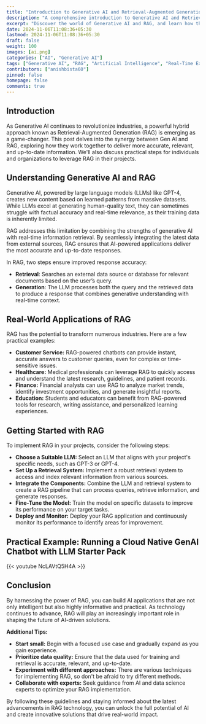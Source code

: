 ```yaml
---
title: "Introduction to Generative AI and Retrieval-Augmented Generation (RAG)"
description: "A comprehensive introduction to Generative AI and Retrieval-Augmented Generation (RAG), exploring their applications and real-time examples."
excerpt: "Discover the world of Generative AI and RAG, and learn how these technologies transform content generation with real-world applications."
date: 2024-11-06T11:08:36+05:30
lastmod: 2024-11-06T11:08:36+05:30
draft: false
weight: 100
images: [ai.png]
categories: ["AI", "Generative AI"]
tags: ["Generative AI", "RAG", "Artificial Intelligence", "Real-Time Examples"]
contributors: ["anishbista60"]
pinned: false
homepage: false
comments: true
---
```



## Introduction 

As Generative AI continues to revolutionize industries, a powerful hybrid approach known as Retrieval-Augmented Generation (RAG) is emerging as a game-changer. This post delves into the synergy between Gen AI and RAG, exploring how they work together to deliver more accurate, relevant, and up-to-date information. We'll also discuss practical steps for individuals and organizations to leverage RAG in their projects.

## Understanding Generative AI and RAG

Generative AI, powered by large language models (LLMs) like GPT-4, creates new content based on learned patterns from massive datasets. While LLMs excel at generating human-quality text, they can sometimes struggle with factual accuracy and real-time relevance, as their training data is inherently limited.

RAG addresses this limitation by combining the strengths of generative AI with real-time information retrieval. By seamlessly integrating the latest data from external sources, RAG ensures that AI-powered applications deliver the most accurate and up-to-date responses. 

In RAG, two steps ensure improved response accuracy:
- **Retrieval**: Searches an external data source or database for relevant documents based on the user’s query.
- **Generation**: The LLM processes both the query and the retrieved data to produce a response that combines generative understanding with real-time context.
## Real-World Applications of RAG

RAG has the potential to transform numerous industries. Here are a few practical examples:

* **Customer Service:** RAG-powered chatbots can provide instant, accurate answers to customer queries, even for complex or time-sensitive issues.
* **Healthcare:** Medical professionals can leverage RAG to quickly access and understand the latest research, guidelines, and patient records.
* **Finance:** Financial analysts can use RAG to analyze market trends, identify investment opportunities, and generate insightful reports.
* **Education:** Students and educators can benefit from RAG-powered tools for research, writing assistance, and personalized learning experiences.

## Getting Started with RAG

To implement RAG in your projects, consider the following steps:

- **Choose a Suitable LLM:** Select an LLM that aligns with your project's specific needs, such as GPT-3 or GPT-4.
- **Set Up a Retrieval System:** Implement a robust retrieval system to access and index relevant information from various sources.
- **Integrate the Components:** Combine the LLM and retrieval system to create a RAG pipeline that can process queries, retrieve information, and generate responses.
- **Fine-Tune the Model:** Train the model on specific datasets to improve its performance on your target tasks.
- **Deploy and Monitor:** Deploy your RAG application and continuously monitor its performance to identify areas for improvement.


## Practical Example: Running a Cloud Native GenAI Chatbot with LLM Starter Pack
 {{< youtube NcLAVtQ5H4A >}}


## Conclusion

By harnessing the power of RAG, you can build AI applications that are not only intelligent but also highly informative and practical. As technology continues to advance, RAG will play an increasingly important role in shaping the future of AI-driven solutions. 

**Additional Tips:**

* **Start small:** Begin with a focused use case and gradually expand as you gain experience.
* **Prioritize data quality:** Ensure that the data used for training and retrieval is accurate, relevant, and up-to-date.
* **Experiment with different approaches:** There are various techniques for implementing RAG, so don't be afraid to try different methods.
* **Collaborate with experts:** Seek guidance from AI and data science experts to optimize your RAG implementation. 

By following these guidelines and staying informed about the latest advancements in RAG technology, you can unlock the full potential of AI and create innovative solutions that drive real-world impact.
